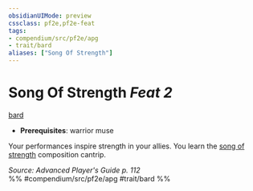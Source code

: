 ```yaml
---
obsidianUIMode: preview
cssclass: pf2e,pf2e-feat
tags:
- compendium/src/pf2e/apg
- trait/bard
aliases: ["Song Of Strength"]
---
```

# Song Of Strength  *Feat 2*  
[bard](../../Rules/traits/bard.md)  

- **Prerequisites**: warrior muse

Your performances inspire strength in your allies. You learn the [song of strength](../spells/song-of-strength-apg.md) composition cantrip.

*Source: Advanced Player's Guide p. 112*  
%% #compendium/src/pf2e/apg #trait/bard %%